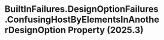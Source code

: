 # BuiltInFailures.DesignOptionFailures.ConfusingHostByElementsInAnotherDesignOption Property (2025.3)

﻿